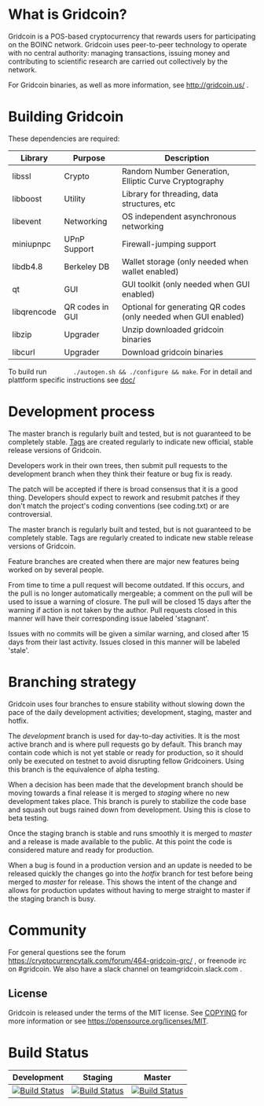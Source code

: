 What is Gridcoin?
=================

Gridcoin is a POS-based cryptocurrency that rewards users for participating on the BOINC network. 
Gridcoin uses peer-to-peer technology to operate with no central authority: managing transactions, issuing money and contributing to scientific research are carried out collectively by the network. 

For Gridcoin binaries, as well as more information, see http://gridcoin.us/ . 

Building Gridcoin
================

These dependencies are required:

 Library     | Purpose          | Description
 ------------|------------------|----------------------
 libssl      | Crypto           | Random Number Generation, Elliptic Curve Cryptography
 libboost    | Utility          | Library for threading, data structures, etc
 libevent    | Networking       | OS independent asynchronous networking
 miniupnpc   | UPnP Support     | Firewall-jumping support
 libdb4.8    | Berkeley DB      | Wallet storage (only needed when wallet enabled)
 qt          | GUI              | GUI toolkit (only needed when GUI enabled)
 libqrencode | QR codes in GUI  | Optional for generating QR codes (only needed when GUI enabled)
 libzip       | Upgrader         | Unzip downloaded gridcoin binaries
 libcurl      | Upgrader         | Download gridcoin binaries

To build run
```       ./autogen.sh && ./configure && make```.
For in detail and plattform specific instructions see [doc/](doc/)

        

Development process
===========================

The master branch is regularly built and tested, but is not guaranteed 
to be completely stable. [Tags](https://github.com/gridcoin/Gridcoin-Research/tags)
are created regularly to indicate new official, stable release versions 
of Gridcoin.

Developers work in their own trees, then submit pull requests to the
development branch when they think their feature or bug fix is ready.

The patch will be accepted if there is broad consensus that it is a
good thing.  Developers should expect to rework and resubmit patches
if they don't match the project's coding conventions (see coding.txt)
or are controversial.

The master branch is regularly built and tested, but is not guaranteed
to be completely stable. Tags are regularly created to indicate new
stable release versions of Gridcoin.

Feature branches are created when there are major new features being
worked on by several people.

From time to time a pull request will become outdated. If this occurs, and
the pull is no longer automatically mergeable; a comment on the pull will
be used to issue a warning of closure. The pull will be closed 15 days
after the warning if action is not taken by the author. Pull requests closed
in this manner will have their corresponding issue labeled 'stagnant'.

Issues with no commits will be given a similar warning, and closed after
15 days from their last activity. Issues closed in this manner will be 
labeled 'stale'.


Branching strategy
==================

Gridcoin uses four branches to ensure stability without slowing down
the pace of the daily development activities; development, staging, master
and hotfix.

The *development* branch is used for day-to-day activities. It is the most
active branch and is where pull requests go by default. This branch may contain
code which is not yet stable or ready for production, so it should only be
executed on testnet to avoid disrupting fellow Gridcoiners. Using this branch
is the equivalence of alpha testing.

When a decision has been made that the development branch should be moving
towards a final release it is merged to *staging* where no new development
takes place. This branch is purely to stabilize the code base and squash out
bugs rained down from development. Using this is close to beta testing.

Once the staging branch is stable and runs smoothly it is merged to *master*
and a release is made available to the public. At this point the code is
considered mature and ready for production.

When a bug is found in a production version and an update is needed to be
released quickly the changes go into the *hotfix* branch for test before
being merged to *master* for release. This shows the intent of the change
and allows for production updates without having to merge straight to
master if the staging branch is busy.

Community
============

For general questions see the forum https://cryptocurrencytalk.com/forum/464-gridcoin-grc/ , or freenode irc on #gridcoin. We also have a slack channel on teamgridcoin.slack.com .

License
--------

Gridcoin is released under the terms of the MIT license. See [COPYING](COPYING) for more
information or see https://opensource.org/licenses/MIT.


Build Status
=============

| Development                                                                                                                            | Staging                                                                                                                            | Master                                                                                                                            |
|----------------------------------------------------------------------------------------------------------------------------------------|------------------------------------------------------------------------------------------------------------------------------------|-----------------------------------------------------------------------------------------------------------------------------------|
| [![Build Status](https://travis-ci.org/gridcoin/Gridcoin-Research.svg?branch=development)](https://travis-ci.org/gridcoin/Gridcoin-Research) | [![Build Status](https://travis-ci.org/gridcoin/Gridcoin-Research.svg?branch=staging)](https://travis-ci.org/gridcoin/Gridcoin-Research) | [![Build Status](https://travis-ci.org/gridcoin/Gridcoin-Research.svg?branch=master)](https://travis-ci.org/gridcoin/Gridcoin-Research) |

